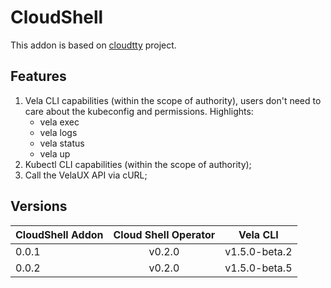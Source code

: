 # CloudShell

This addon is based on [cloudtty](https://github.com/cloudtty/cloudtty) project.

## Features

1. Vela CLI capabilities (within the scope of authority), users don't need to care about the kubeconfig and permissions.
 Highlights:
    * vela exec
    * vela logs
    * vela status
    * vela up
2. Kubectl CLI capabilities (within the scope of authority);
3. Call the VelaUX API via cURL;

## Versions

| CloudShell Addon| Cloud Shell Operator |         Vela CLI               |
|-----------------|:--------------------:|:------------------------------:|
| 0.0.1           |       v0.2.0        |       v1.5.0-beta.2             |
| 0.0.2           |       v0.2.0        |       v1.5.0-beta.5             |
